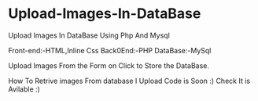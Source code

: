 # Upload-Images-In-DataBase
Upload Images In DataBase Using Php And Mysql

Front-end:-HTML,Inline Css
Back0End:-PHP
DataBase:-MySql

Upload Images From the Form on Click to Store the DataBase.

How To Retrive images From database I Upload Code is Soon :)
Check It is Avilable :)
